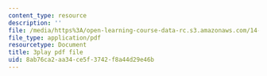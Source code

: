 ```yaml
---
content_type: resource
description: ''
file: /media/https%3A/open-learning-course-data-rc.s3.amazonaws.com/14-772-development-economics-macroeconomics-spring-2013/8ab76ca2aa34ce5f3742f8a44d29e46b_w7aOU0ZAJp0.pdf
file_type: application/pdf
resourcetype: Document
title: 3play pdf file
uid: 8ab76ca2-aa34-ce5f-3742-f8a44d29e46b
---
```

